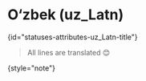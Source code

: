 # O‘zbek (uz_Latn)
{id="statuses-attributes-uz_Latn-title"}


> All lines are translated 😊
>
{style="note"}
